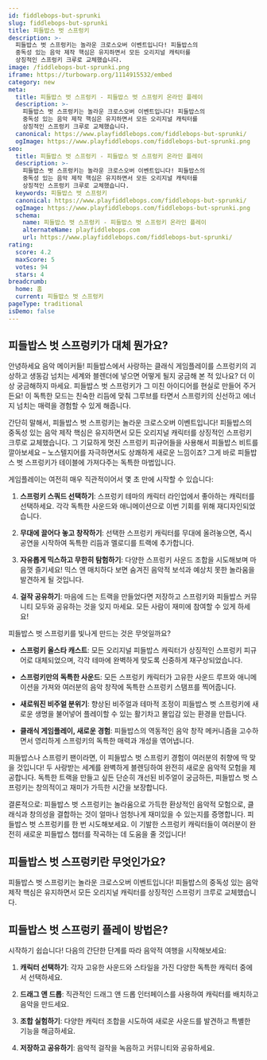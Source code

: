 ```yaml
---
id: fiddlebops-but-sprunki
slug: fiddlebops-but-sprunki
title: 피들밥스 벗 스프렁키
description: >-
  피들밥스 벗 스프렁키는 놀라운 크로스오버 이벤트입니다! 피들밥스의 
  중독성 있는 음악 제작 핵심은 유지하면서 모든 오리지널 캐릭터를 
  상징적인 스프렁키 크루로 교체했습니다.
image: /fiddlebops-but-sprunki.png
iframe: https://turbowarp.org/1114915532/embed
category: new
meta:
  title: 피들밥스 벗 스프렁키 - 피들밥스 벗 스프렁키 온라인 플레이
  description: >-
    피들밥스 벗 스프렁키는 놀라운 크로스오버 이벤트입니다! 피들밥스의 
    중독성 있는 음악 제작 핵심은 유지하면서 모든 오리지널 캐릭터를 
    상징적인 스프렁키 크루로 교체했습니다.
  canonical: https://www.playfiddlebops.com/fiddlebops-but-sprunki/
  ogImage: https://www.playfiddlebops.com/fiddlebops-but-sprunki.png
seo:
  title: 피들밥스 벗 스프렁키 - 피들밥스 벗 스프렁키 온라인 플레이
  description: >-
    피들밥스 벗 스프렁키는 놀라운 크로스오버 이벤트입니다! 피들밥스의 
    중독성 있는 음악 제작 핵심은 유지하면서 모든 오리지널 캐릭터를 
    상징적인 스프렁키 크루로 교체했습니다.
  keywords: 피들밥스 벗 스프렁키
  canonical: https://www.playfiddlebops.com/fiddlebops-but-sprunki/
  ogImage: https://www.playfiddlebops.com/fiddlebops-but-sprunki.png
  schema:
    name: 피들밥스 벗 스프렁키 - 피들밥스 벗 스프렁키 온라인 플레이
    alternateName: playfiddlebops.com
    url: https://www.playfiddlebops.com/fiddlebops-but-sprunki/
rating:
  score: 4.2
  maxScore: 5
  votes: 94
  stars: 4
breadcrumb:
  home: 홈
  current: 피들밥스 벗 스프렁키
pageType: traditional
isDemo: false
---
```


## 피들밥스 벗 스프렁키가 대체 뭔가요?

안녕하세요 음악 메이커들! 피들밥스에서 사랑하는 클래식 게임플레이를 스프렁키의 괴상하고 생동감 넘치는 세계와 블렌더에 넣으면 어떻게 될지 궁금해 본 적 있나요? 더 이상 궁금해하지 마세요. 피들밥스 벗 스프렁키가 그 미친 아이디어를 현실로 만들어 주거든요! 이 독특한 모드는 친숙한 리듬에 맞춰 그루브를 타면서 스프렁키의 신선하고 에너지 넘치는 매력을 경험할 수 있게 해줍니다.

간단히 말해서, 피들밥스 벗 스프렁키는 놀라운 크로스오버 이벤트입니다! 피들밥스의 중독성 있는 음악 제작 핵심은 유지하면서 모든 오리지널 캐릭터를 상징적인 스프렁키 크루로 교체했습니다. 그 기묘하게 멋진 스프렁키 피규어들을 사용해서 피들밥스 비트를 깔아보세요 – 노스텔지어를 자극하면서도 상쾌하게 새로운 느낌이죠? 그게 바로 피들밥스 벗 스프렁키가 테이블에 가져다주는 독특한 마법입니다.

게임플레이는 여전히 매우 직관적이어서 몇 초 만에 시작할 수 있습니다:

1. **스프렁키 스쿼드 선택하기**: 스프렁키 테마의 캐릭터 라인업에서 좋아하는 캐릭터를 선택하세요. 각각 독특한 사운드와 애니메이션으로 이번 기회를 위해 재디자인되었습니다.

2. **무대에 끌어다 놓고 창작하기**: 선택한 스프렁키 캐릭터를 무대에 올려놓으면, 즉시 공연을 시작하여 독특한 리듬과 멜로디를 트랙에 추가합니다.

3. **자유롭게 믹스하고 무한히 탐험하기**: 다양한 스프렁키 사운드 조합을 시도해보며 마음껏 즐기세요! 믹스 앤 매치하다 보면 숨겨진 음악적 보석과 예상치 못한 놀라움을 발견하게 될 것입니다.

4. **걸작 공유하기**: 마음에 드는 트랙을 만들었다면 저장하고 스프렁키와 피들밥스 커뮤니티 모두와 공유하는 것을 잊지 마세요. 모든 사람이 재미에 참여할 수 있게 하세요!

피들밥스 벗 스프렁키를 빛나게 만드는 것은 무엇일까요?

- **스프렁키 올스타 캐스트**: 모든 오리지널 피들밥스 캐릭터가 상징적인 스프렁키 피규어로 대체되었으며, 각각 테마에 완벽하게 맞도록 신중하게 재구상되었습니다.

- **스프렁키만의 독특한 사운드**: 모든 스프렁키 캐릭터가 고유한 사운드 루프와 애니메이션을 가져와 여러분의 음악 창작에 독특한 스프렁키 스탬프를 찍어줍니다.

- **새로워진 비주얼 분위기**: 향상된 비주얼과 테마적 조정이 피들밥스 벗 스프렁키에 새로운 생명을 불어넣어 플레이할 수 있는 활기차고 몰입감 있는 환경을 만듭니다.

- **클래식 게임플레이, 새로운 경험**: 피들밥스의 역동적인 음악 창작 메커니즘을 고수하면서 영리하게 스프렁키의 독특한 매력과 개성을 엮어냅니다.

피들밥스나 스프렁키 팬이라면, 이 피들밥스 벗 스프렁키 경험이 여러분의 취향에 딱 맞을 것입니다! 두 사랑받는 세계를 완벽하게 블렌딩하여 완전히 새로운 음악적 모험을 제공합니다. 독특한 트랙을 만들고 싶든 단순히 개선된 비주얼이 궁금하든, 피들밥스 벗 스프렁키는 창의적이고 재미가 가득한 시간을 보장합니다.

결론적으로: 피들밥스 벗 스프렁키는 놀라움으로 가득한 환상적인 음악적 모험으로, 클래식과 창의성을 결합하는 것이 얼마나 엄청나게 재미있을 수 있는지를 증명합니다. 피들밥스 벗 스프렁키를 한 번 시도해보세요. 이 기발한 스프렁키 캐릭터들이 여러분이 완전히 새로운 피들밥스 챕터를 작곡하는 데 도움을 줄 것입니다!

## 피들밥스 벗 스프렁키란 무엇인가요?

피들밥스 벗 스프렁키는 놀라운 크로스오버 이벤트입니다! 피들밥스의 중독성 있는 음악 제작 핵심은 유지하면서 모든 오리지널 캐릭터를 상징적인 스프렁키 크루로 교체했습니다.

## 피들밥스 벗 스프렁키 플레이 방법은?

시작하기 쉽습니다! 다음의 간단한 단계를 따라 음악적 여행을 시작해보세요:

1. **캐릭터 선택하기**: 각자 고유한 사운드와 스타일을 가진 다양한 독특한 캐릭터 중에서 선택하세요.

2. **드래그 앤 드롭**: 직관적인 드래그 앤 드롭 인터페이스를 사용하여 캐릭터를 배치하고 음악을 만드세요.

3. **조합 실험하기**: 다양한 캐릭터 조합을 시도하여 새로운 사운드를 발견하고 특별한 기능을 해금하세요.

4. **저장하고 공유하기**: 음악적 걸작을 녹음하고 커뮤니티와 공유하세요.